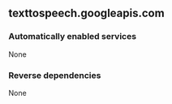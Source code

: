 ## texttospeech.googleapis.com

### Automatically enabled services

None

### Reverse dependencies

None
